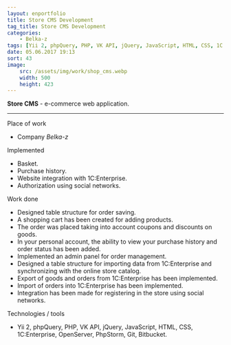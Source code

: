 ```yaml
---
layout: enportfolio
title: Store CMS Development
tag_title: Store CMS Development
categories:
    - Belka-z
tags: [Yii 2, phpQuery, PHP, VK API, jQuery, JavaScript, HTML, CSS, 1С Enterprise, OpenServer, PhpStorm, Git, Bitbucket]
date: 05.06.2017 19:13
sort: 43
image: 
    src: /assets/img/work/shop_cms.webp 
    width: 500
    height: 423
---
```


**Store CMS** - e-commerce web application.

---

Place of work

* Company _Belka-z_

Implemented

* Basket.
* Purchase history.
* Website integration with 1C:Enterprise.
* Authorization using social networks.

Work done

* Designed table structure for order saving.
* A shopping cart has been created for adding products.
* The order was placed taking into account coupons and discounts on goods.
* In your personal account, the ability to view your purchase history and order status has been added.
* Implemented an admin panel for order management.
* Designed a table structure for importing data from 1C:Enterprise and synchronizing with the online store catalog.
* Export of goods and orders from 1C:Enterprise has been implemented.
* Import of orders into 1C:Enterprise has been implemented.
* Integration has been made for registering in the store using social networks.

Technologies / tools

* Yii 2, phpQuery, PHP, VK API, jQuery, JavaScript, HTML, CSS, 1C:Enterprise, OpenServer, PhpStorm, Git, Bitbucket.

